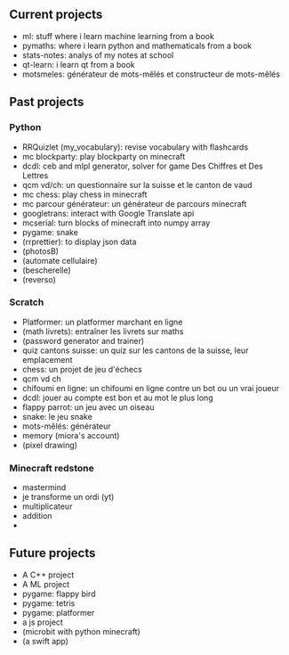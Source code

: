 ## Current projects

* ml: stuff where i learn machine learning from a book
* pymaths: where i learn python and mathematicals from a book
* stats-notes: analys of my notes at school
* qt-learn: i learn qt from a book
* motsmeles: générateur de mots-mêlés et constructeur de mots-mêlés

## Past projects

### Python

* RRQuizlet (my_vocabulary): revise vocabulary with flashcards
* mc blockparty: play blockparty on minecraft
* dcdl: ceb and mlpl generator, solver for game Des Chiffres et Des Lettres
* qcm vd/ch: un questionnaire sur la suisse et le canton de vaud
* mc chess: play chess in minecraft
* mc parcour générateur: un générateur de parcours minecraft
* googletrans: interact with Google Translate api
* mcserial: turn blocks of minecraft into numpy array
* pygame: snake
* (rrprettier): to display json data
* (photosB)
* (automate cellulaire)
* (bescherelle)
* (reverso)

### Scratch

* Platformer: un platformer marchant en ligne
* (math livrets): entraîner les livrets sur maths
* (password generator and trainer)
* quiz cantons suisse: un quiz sur les cantons de la suisse, leur emplacement
* chess: un projet de jeu d'échecs
* qcm vd ch
* chifoumi en ligne: un chifoumi en ligne contre un bot ou un vrai joueur
* dcdl: jouer au compte est bon et au mot le plus long
* flappy parrot: un jeu avec un oiseau
* snake: le jeu snake
* mots-mêlés: générateur
* memory (miora's account)
* (pixel drawing)

### Minecraft redstone

* mastermind
* je transforme un ordi (yt)
* multiplicateur
* addition
* 

## Future projects

* A C++ project
* A ML project
* pygame: flappy bird
* pygame: tetris
* pygame: platformer
* a js project
* (microbit with python minecraft)
* (a swift app)
